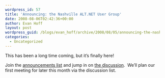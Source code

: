 ```yaml
---
wordpress_id: 57
title: 'Announcing: the Nashville ALT.NET User Group'
date: 2008-08-06T02:42:36+00:00
author: Evan Hoff
layout: post
wordpress_guid: /blogs/evan_hoff/archive/2008/08/05/announcing-the-nashville-alt-net-user-group.aspx
categories:
  - Uncategorized
---
```

This has been a long time coming, but it&#8217;s finally here!

Join the <a href="http://groups.google.com/group/nashvillealtnet" target="_blank">announcements list</a> and jump in on <a href="http://groups.google.com/group/nashvillealtnet-discuss" target="_blank">the discussion</a>.&nbsp; We&#8217;ll plan our first meeting for later this month via the discussion list.
